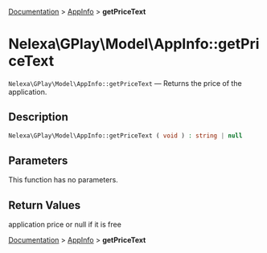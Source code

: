 [Documentation](../../README.md) > [AppInfo](README.md) > **getPriceText**

# Nelexa\GPlay\Model\AppInfo::getPriceText
`Nelexa\GPlay\Model\AppInfo::getPriceText` — Returns the price of the application.

## Description
```php
Nelexa\GPlay\Model\AppInfo::getPriceText ( void ) : string | null
```

## Parameters
This function has no parameters.

## Return Values
application price or null if it is free

[Documentation](../../README.md) > [AppInfo](README.md) > **getPriceText**
